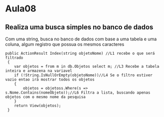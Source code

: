 <h1>Aula08</h1>
<h2>Realiza uma busca simples no banco de dados</h2>
<p>Com uma string, busca no banco de dados com base a uma tabela e uma coluna, algum registro que possua os mesmos caracteres</p>

    public ActionResult Index(string objetoNome) //L1 recebe o que será filtrado
     {
        var objetos = from m in db.Objetos select m; //L3 Recebe a tabela inteira e armazena na variavel
        if (!String.IsNullOrEmpty(objetoNome))//L4 Se o filtro estiver vazio entao irá mostrar todos os objetos
        {
            objetos = objetoss.Where(s => s.Nome.Contains(nomeObjeto));//L6 Filtra a lista, buscando apenas objetos com o mesmo nome da pesquisa
        }
        return View(objetos);
     }

   
    
    
    
